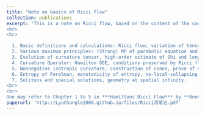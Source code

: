 ```yaml
---
title: "Note on basics of Ricci flow"
collection: publications
excerpt: 'This is a note on Ricci flow, based on the content of the course **Foundations of Ricci flow** taught by [**Prof. Li Yu**](https://sites.google.com/view/yuli21/home). Covering:  <br>
<br>
<br>

  1. Basic definitions and calculations: Ricci flow, variation of tensors, convergence of manifolds and flows, DeTurck trick and short-time existence <br>
  2. Various maximum principles: (Strong) MP of parabolic equation and comparison, MP for tensor, MP for noncompact manifold, MP of system(ODE-PDE theorem)   <br>
  3. Evolution of curvature tensor, high-order estimate of Shi and long-time existence(curvature blow up)  <br>
  4. Curvature Operator: Hamilton ODE, conditions preserved by Ricci flow, Hamilton-Ivey estimate, manifolds of nonnegative curvature operator, Hamilton 1982 theorem  <br>
  5. Nonnegative isotropic curvature, construction of cones, prove of differentiable sphere theorem <br>
  6. Entropy of Perelman, monotonicity of entropy, no-local-collapsing <br>
  7. Solitons and special solutions, geometry at spatial infinity.
<br>
<br>
One may refer to Chapter 1 to 5 in ***Hamiltons Ricci Flow*** by **Bennett Chow**, ***Lectures on the Ricci Flow*** by **Topping** and ***Ricci Flow and the Sphere Theorem*** by **Brendle**. '
paperurl: 'http://LyuChangle2006.github.io/files/Ricci流笔记.pdf'
---
```


